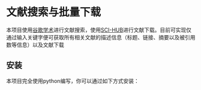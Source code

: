 # 文献搜索与批量下载

本项目使用[谷歌学术](https://scholar.google.com.hk/?hl=zh-CN)进行文献搜索，使用[SCI-HUB](https://sci-hubtw.hkvisa.net/)进行文献下载。目前可实现仅通过输入关键字便可获取所有相关文献的描述信息（标题、链接、摘要以及被引用数等信息）以及文献下载

## 安装

本项目完全使用python编写，你可以通过如下方式安装：

```python
```

